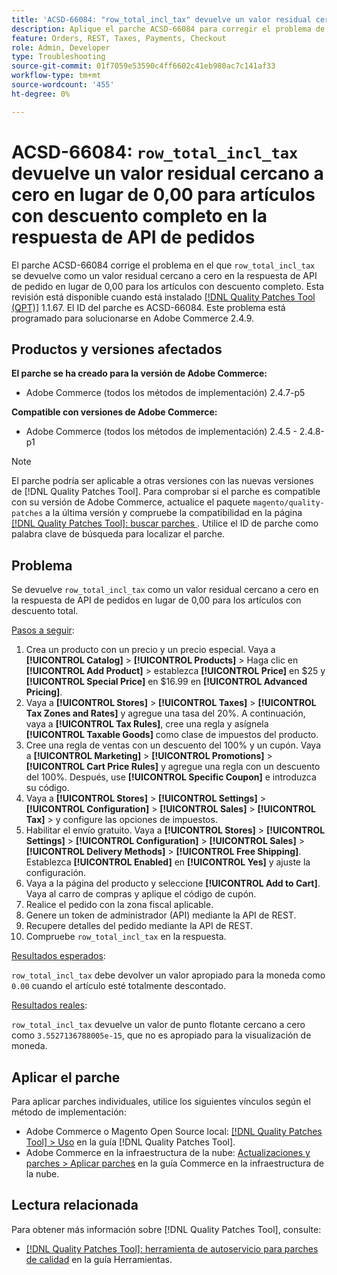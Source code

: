 ```yaml
---
title: 'ACSD-66084: "row_total_incl_tax" devuelve un valor residual cercano a cero en lugar de 0,00 para los artículos con descuento total en la respuesta de API del pedido'
description: Aplique el parche ACSD-66084 para corregir el problema de Adobe Commerce en el que row_total_incl_tax devuelve un valor residual cercano a cero en lugar de 0,00 para los artículos con descuento completo en la respuesta de API del pedido.
feature: Orders, REST, Taxes, Payments, Checkout
role: Admin, Developer
type: Troubleshooting
source-git-commit: 01f7059e53590c4ff6602c41eb980ac7c141af33
workflow-type: tm+mt
source-wordcount: '455'
ht-degree: 0%

---
```



# ACSD-66084: `row_total_incl_tax` devuelve un valor residual cercano a cero en lugar de 0,00 para artículos con descuento completo en la respuesta de API de pedidos

El parche ACSD-66084 corrige el problema en el que `row_total_incl_tax` se devuelve como un valor residual cercano a cero en la respuesta de API de pedido en lugar de 0,00 para los artículos con descuento completo. Esta revisión está disponible cuando está instalado [[!DNL Quality Patches Tool (QPT)]](/help/tools/quality-patches-tool/quality-patches-tool-to-self-serve-quality-patches.md) 1.1.67. El ID del parche es ACSD-66084. Este problema está programado para solucionarse en Adobe Commerce 2.4.9.

## Productos y versiones afectados

**El parche se ha creado para la versión de Adobe Commerce:**

* Adobe Commerce (todos los métodos de implementación) 2.4.7-p5

**Compatible con versiones de Adobe Commerce:**

* Adobe Commerce (todos los métodos de implementación) 2.4.5 - 2.4.8-p1

>[!NOTE]
>
>El parche podría ser aplicable a otras versiones con las nuevas versiones de [!DNL Quality Patches Tool]. Para comprobar si el parche es compatible con su versión de Adobe Commerce, actualice el paquete `magento/quality-patches` a la última versión y compruebe la compatibilidad en la página [[!DNL Quality Patches Tool]: buscar parches ](https://experienceleague.adobe.com/tools/commerce-quality-patches/index.html). Utilice el ID de parche como palabra clave de búsqueda para localizar el parche.

## Problema

Se devuelve `row_total_incl_tax` como un valor residual cercano a cero en la respuesta de API de pedidos en lugar de 0,00 para los artículos con descuento total.

<u>Pasos a seguir</u>:

1. Crea un producto con un precio y un precio especial. Vaya a **[!UICONTROL Catalog]** > **[!UICONTROL Products]** > Haga clic en **[!UICONTROL Add Product]** > establezca **[!UICONTROL Price]** en $25 y **[!UICONTROL Special Price]** en $16.99 en **[!UICONTROL Advanced Pricing]**.
1. Vaya a **[!UICONTROL Stores]** > **[!UICONTROL Taxes]** > **[!UICONTROL Tax Zones and Rates]** y agregue una tasa del 20%. A continuación, vaya a **[!UICONTROL Tax Rules]**, cree una regla y asígnela
   **[!UICONTROL Taxable Goods]** como clase de impuestos del producto.
1. Cree una regla de ventas con un descuento del 100% y un cupón. Vaya a **[!UICONTROL Marketing]** > **[!UICONTROL Promotions]** > **[!UICONTROL Cart Price Rules]** y agregue una regla con un descuento del 100%. Después, use **[!UICONTROL Specific Coupon]** e introduzca su código.
1. Vaya a **[!UICONTROL Stores]** > **[!UICONTROL Settings]** > **[!UICONTROL Configuration]** > **[!UICONTROL Sales]** > **[!UICONTROL Tax]** > y configure las opciones de impuestos.
1. Habilitar el envío gratuito. Vaya a **[!UICONTROL Stores]** > **[!UICONTROL Settings]** > **[!UICONTROL Configuration]** > **[!UICONTROL Sales]** > **[!UICONTROL Delivery Methods]** > **[!UICONTROL Free Shipping]**. Establezca **[!UICONTROL Enabled]** en **[!UICONTROL Yes]** y ajuste la configuración.
1. Vaya a la página del producto y seleccione **[!UICONTROL Add to Cart]**. Vaya al carro de compras y aplique el código de cupón.
1. Realice el pedido con la zona fiscal aplicable.
1. Genere un token de administrador (API) mediante la API de REST.
1. Recupere detalles del pedido mediante la API de REST.
1. Compruebe `row_total_incl_tax` en la respuesta.

<u>Resultados esperados</u>:

`row_total_incl_tax` debe devolver un valor apropiado para la moneda como `0.00` cuando el artículo esté totalmente descontado.

<u>Resultados reales</u>:

`row_total_incl_tax` devuelve un valor de punto flotante cercano a cero como `3.5527136788005e-15`, que no es apropiado para la visualización de moneda.

## Aplicar el parche

Para aplicar parches individuales, utilice los siguientes vínculos según el método de implementación:

* Adobe Commerce o Magento Open Source local: [[!DNL Quality Patches Tool] > Uso](/help/tools/quality-patches-tool/usage.md) en la guía [!DNL Quality Patches Tool].
* Adobe Commerce en la infraestructura de la nube: [Actualizaciones y parches > Aplicar parches](https://experienceleague.adobe.com/docs/commerce-cloud-service/user-guide/develop/upgrade/apply-patches.html) en la guía Commerce en la infraestructura de la nube.

## Lectura relacionada

Para obtener más información sobre [!DNL Quality Patches Tool], consulte:

* [[!DNL Quality Patches Tool]: herramienta de autoservicio para parches de calidad](/help/tools/quality-patches-tool/quality-patches-tool-to-self-serve-quality-patches.md) en la guía Herramientas.
